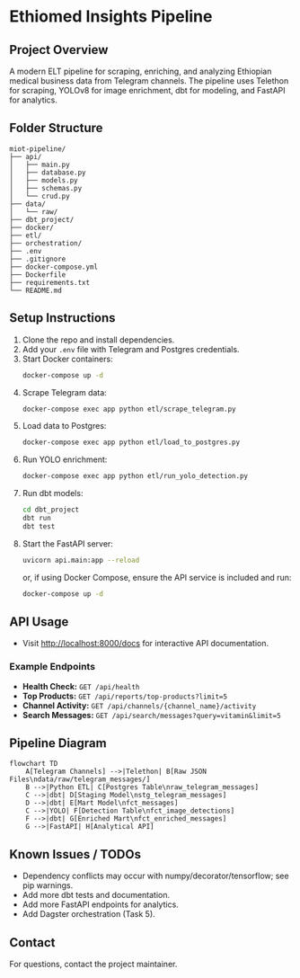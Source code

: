 # Ethiomed Insights Pipeline

## Project Overview
A modern ELT pipeline for scraping, enriching, and analyzing Ethiopian medical business data from Telegram channels. The pipeline uses Telethon for scraping, YOLOv8 for image enrichment, dbt for modeling, and FastAPI for analytics.

## Folder Structure
```
miot-pipeline/
├── api/
│   ├── main.py
│   ├── database.py
│   ├── models.py
│   ├── schemas.py
│   └── crud.py
├── data/
│   └── raw/
├── dbt_project/
├── docker/
├── etl/
├── orchestration/
├── .env
├── .gitignore
├── docker-compose.yml
├── Dockerfile
├── requirements.txt
└── README.md
```

## Setup Instructions
1. Clone the repo and install dependencies.
2. Add your `.env` file with Telegram and Postgres credentials.
3. Start Docker containers:
   ```bash
   docker-compose up -d
   ```
4. Scrape Telegram data:
   ```bash
   docker-compose exec app python etl/scrape_telegram.py
   ```
5. Load data to Postgres:
   ```bash
   docker-compose exec app python etl/load_to_postgres.py
   ```
6. Run YOLO enrichment:
   ```bash
   docker-compose exec app python etl/run_yolo_detection.py
   ```
7. Run dbt models:
   ```bash
   cd dbt_project
   dbt run
   dbt test
   ```
8. Start the FastAPI server:
   ```bash
   uvicorn api.main:app --reload
   ```
   or, if using Docker Compose, ensure the API service is included and run:
   ```bash
   docker-compose up -d
   ```

## API Usage
- Visit [http://localhost:8000/docs](http://localhost:8000/docs) for interactive API documentation.

### Example Endpoints
- **Health Check:** `GET /api/health`
- **Top Products:** `GET /api/reports/top-products?limit=5`
- **Channel Activity:** `GET /api/channels/{channel_name}/activity`
- **Search Messages:** `GET /api/search/messages?query=vitamin&limit=5`

## Pipeline Diagram
```mermaid
flowchart TD
    A[Telegram Channels] -->|Telethon| B[Raw JSON Files\ndata/raw/telegram_messages/]
    B -->|Python ETL| C[Postgres Table\nraw_telegram_messages]
    C -->|dbt| D[Staging Model\nstg_telegram_messages]
    D -->|dbt| E[Mart Model\nfct_messages]
    C -->|YOLO| F[Detection Table\nfct_image_detections]
    F -->|dbt| G[Enriched Mart\nfct_enriched_messages]
    G -->|FastAPI| H[Analytical API]
```

## Known Issues / TODOs
- Dependency conflicts may occur with numpy/decorator/tensorflow; see pip warnings.
- Add more dbt tests and documentation.
- Add more FastAPI endpoints for analytics.
- Add Dagster orchestration (Task 5).

## Contact
For questions, contact the project maintainer. 